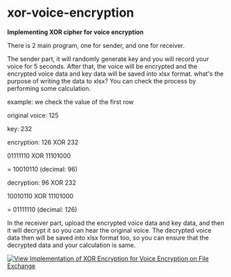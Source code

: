 # xor-voice-encryption
**Implementing XOR cipher for voice encryption**

There is 2 main program, one for sender, and one for receiver.

The sender part, it will randomly generate key and you will record your voice for 5 seconds. After that, the voice will be encrypted and the encrypted voice data and key data will be saved into xlsx format. what's the purpose of writing the data to xlsx? You can check the process by performing some calculation.

example: we check the value of the first row

original voice: 125

key: 232

encryption: 126 XOR 232 

01111110 XOR 11101000
      
= 10010110 (decimal: 96)
      
decryption: 96 XOR 232

10010110 XOR 11101000
      
= 01111110 (decimal: 126)
      

In the receiver part, upload the encrypted voice data and key data, and then it will decrypt it so you can hear the original voice. The decrypted voice data then will be saved into xlsx format too, so you can ensure that the decrypted data and your calculation is same.

[![View Implementation of XOR Encryption for Voice Encryption on File Exchange](https://www.mathworks.com/matlabcentral/images/matlab-file-exchange.svg)](https://www.mathworks.com/matlabcentral/fileexchange/93225-implementation-of-xor-encryption-for-voice-encryption)
